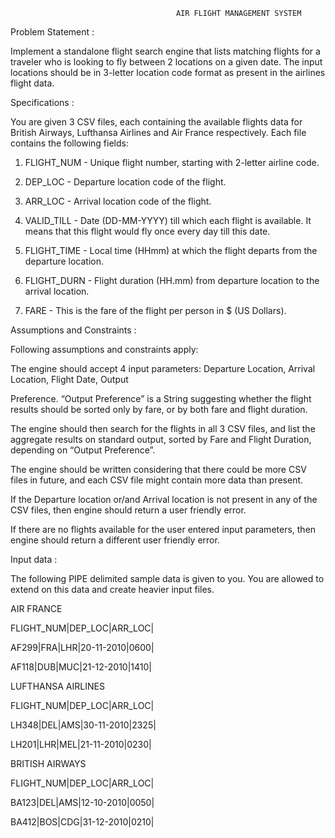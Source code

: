                                          AIR FLIGHT MANAGEMENT SYSTEM
                                         
Problem Statement :

Implement a standalone flight search engine that lists matching flights for a traveler who is looking to fly between 2 locations on a given date. The input locations should be in 3-letter location code format as present in the airlines flight data.

Specifications :

You are given 3 CSV files, each containing the available flights data for British Airways, Lufthansa Airlines and Air France respectively. Each file contains the following fields:

1) FLIGHT_NUM - Unique flight number, starting with 2-letter airline code.

2) DEP_LOC - Departure location code of the flight.

3) ARR_LOC - Arrival location code of the flight.

4) VALID_TILL - Date (DD-MM-YYYY) till which each flight is available. It means that this flight would fly once every day till this date.

5) FLIGHT_TIME - Local time (HHmm) at which the flight departs from the departure location.

6) FLIGHT_DURN - Flight duration (HH.mm) from departure location to the arrival location.

7) FARE - This is the fare of the flight per person in $ (US Dollars).

Assumptions and Constraints :

Following assumptions and constraints apply:

The engine should accept 4 input parameters: Departure Location, Arrival Location, Flight Date, Output

Preference. “Output Preference” is a String suggesting whether the flight results should be sorted only by fare, or by both fare and flight duration.

The engine should then search for the flights in all 3 CSV files, and list the aggregate results on standard output, sorted by Fare and Flight Duration, depending on “Output Preference”.

The engine should be written considering that there could be more CSV files in future, and each CSV file might contain more data than present.

If the Departure location or/and Arrival location is not present in any of the CSV files, then engine should return a user friendly error.

If there are no flights available for the user entered input parameters, then engine should return a different user friendly error.

Input data :

The following PIPE delimited sample data is given to you. You are allowed to extend on this data and create heavier input files.

AIR FRANCE

FLIGHT_NUM|DEP_LOC|ARR_LOC|

AF299|FRA|LHR|20-11-2010|0600|

AF118|DUB|MUC|21-12-2010|1410|


LUFTHANSA AIRLINES

FLIGHT_NUM|DEP_LOC|ARR_LOC|

LH348|DEL|AMS|30-11-2010|2325|

LH201|LHR|MEL|21-11-2010|0230|


BRITISH AIRWAYS

FLIGHT_NUM|DEP_LOC|ARR_LOC|

BA123|DEL|AMS|12-10-2010|0050|

BA412|BOS|CDG|31-12-2010|0210|

